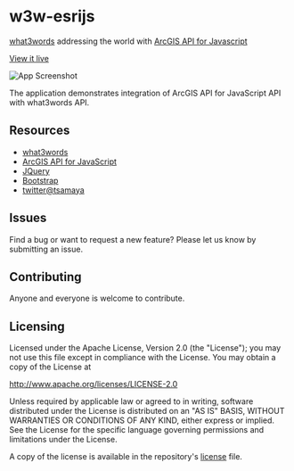 # w3w-esrijs
[what3words](//what3words.com) addressing the world with [ArcGIS API for Javascript](//js.arcgis.com)

[View it live](http://tsamaya.github.io/w3w-esrijs/)

![App Screenshot](https://raw.githubusercontent.com/tsamaya/w3w-esrijs/master/w3w-esrijs.png)

The application demonstrates integration of ArcGIS API for JavaScript API with what3words API.

## Resources
* [what3words](//what3words.com)
* [ArcGIS API for JavaScript](//js.arcgis.com)
* [JQuery](//jquery.com)
* [Bootstrap](//getbootstrap.com)
* [twitter@tsamaya](//twitter.com/tsamaya)

## Issues
Find a bug or want to request a new feature? Please let us know by submitting an issue.

## Contributing
Anyone and everyone is welcome to contribute.

## Licensing
Licensed under the Apache License, Version 2.0 (the "License"); you may not use this file except in compliance with the License. You may obtain a copy of the License at

http://www.apache.org/licenses/LICENSE-2.0

Unless required by applicable law or agreed to in writing, software distributed under the License is distributed on an "AS IS" BASIS, WITHOUT WARRANTIES OR CONDITIONS OF ANY KIND, either express or implied. See the License for the specific language governing permissions and limitations under the License.

A copy of the license is available in the repository's [license](LICENCE) file.
